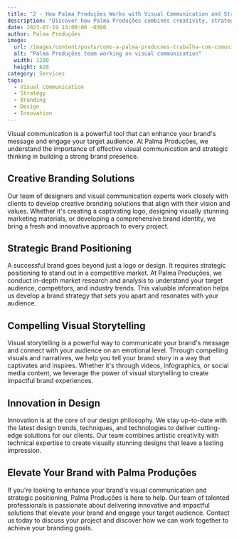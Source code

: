 ```yaml
---
title: "2 - How Palma Produções Works with Visual Communication and Strategy"
description: "Discover how Palma Produções combines creativity, strategic thinking, and visual communication expertise to deliver impactful solutions for your brand."
date: 2023-07-19 13:00:00 -0300
author: Palma Produções
image:
  url: /images/content/posts/como-a-palma-producoes-trabalha-com-comunicacao-visual-e-estrategica.jpg
  alt: "Palma Produções team working on visual communication"
  width: 1200
  height: 628
category: Services
tags:
  - Visual Communication
  - Strategy
  - Branding
  - Design
  - Innovation
---
```

<Titulo/>

<Tags />

<ImagemPrincipal />

Visual communication is a powerful tool that can enhance your brand's message and engage your target audience. At Palma Produções, we understand the importance of effective visual communication and strategic thinking in building a strong brand presence.

## Creative Branding Solutions

Our team of designers and visual communication experts work closely with clients to develop creative branding solutions that align with their vision and values. Whether it's creating a captivating logo, designing visually stunning marketing materials, or developing a comprehensive brand identity, we bring a fresh and innovative approach to every project.

## Strategic Brand Positioning

A successful brand goes beyond just a logo or design. It requires strategic positioning to stand out in a competitive market. At Palma Produções, we conduct in-depth market research and analysis to understand your target audience, competitors, and industry trends. This valuable information helps us develop a brand strategy that sets you apart and resonates with your audience.

## Compelling Visual Storytelling

Visual storytelling is a powerful way to communicate your brand's message and connect with your audience on an emotional level. Through compelling visuals and narratives, we help you tell your brand story in a way that captivates and inspires. Whether it's through videos, infographics, or social media content, we leverage the power of visual storytelling to create impactful brand experiences.

## Innovation in Design

Innovation is at the core of our design philosophy. We stay up-to-date with the latest design trends, techniques, and technologies to deliver cutting-edge solutions for our clients. Our team combines artistic creativity with technical expertise to create visually stunning designs that leave a lasting impression.

## Elevate Your Brand with Palma Produções

If you're looking to enhance your brand's visual communication and strategic positioning, Palma Produções is here to help. Our team of talented professionals is passionate about delivering innovative and impactful solutions that elevate your brand and engage your target audience. Contact us today to discuss your project and discover how we can work together to achieve your branding goals.
